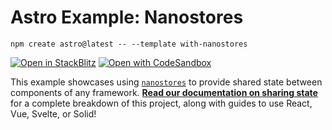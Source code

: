 # Astro Example: Nanostores

```
npm create astro@latest -- --template with-nanostores
```

[![Open in StackBlitz](https://developer.stackblitz.com//assets/open_in_stackblitz.svg)](https://stackblitz.com/github/withastro/astro/tree/latest/examples/with-nanostores)
[![Open with CodeSandbox](https://assets.codesandbox.io/github/button-edit-lime.svg)](https://codesandbox.io/p/sandbox/github/withastro/astro/tree/latest/examples/with-nanostores)

This example showcases using [`nanostores`](https://github.com/nanostores/nanostores) to provide shared state between components of any framework. [**Read our documentation on sharing state**](https://docs.astro.build/en/core-concepts/sharing-state/) for a complete breakdown of this project, along with guides to use React, Vue, Svelte, or Solid!
